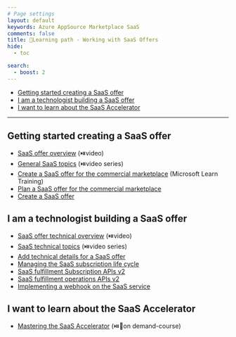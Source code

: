 ```yaml
---
# Page settings
layout: default
keywords: Azure AppSource Marketplace SaaS
comments: false
title: 🚦Learning path - Working with SaaS Offers
hide:
  - toc

search:
  - boost: 2
---
```


<!-- no toc -->
- [Getting started creating a SaaS offer](#getting-started-creating-a-saas-offer)
- [I am a technologist building a SaaS offer](#i-am-a-technologist-building-a-saas-offer)
- [I want to learn about the SaaS Accelerator](#i-want-to-learn-about-the-saas-accelerator)

---

## Getting started creating a SaaS offer

- [SaaS offer overview](../../saas/general-topics/#saas-offer-overview) (⏯️video)
- [General SaaS topics](../../saas/general-topics) (⏯️video series)
- [Create a SaaS offer for the commercial marketplace](https://learn.microsoft.com/en-us/training/modules/create-saas-offer-commercial-marketplace/) (Microsoft Learn Training)
- [Plan a SaaS offer for the commercial marketplace](https://learn.microsoft.com/azure/marketplace/plan-saas-offer)
- [Create a SaaS offer](https://learn.microsoft.com/azure/marketplace/create-new-saas-offer)

## I am a technologist building a SaaS offer

- [SaaS offer technical overview](../../saas/tech-topics/#saas-offer-technical-overview) (⏯️video)
- [SaaS technical topics](../../saas/tech-topics/) (⏯️video series)
- [Add technical details for a SaaS offer](https://learn.microsoft.com/azure/marketplace/create-new-saas-offer-technical)
- [Managing the SaaS subscription life cycle](https://learn.microsoft.com/azure/marketplace/partner-center-portal/pc-saas-fulfillment-life-cycle)
- [SaaS fulfillment Subscription APIs v2](https://learn.microsoft.com/azure/marketplace/partner-center-portal/pc-saas-fulfillment-subscription-api)
- [SaaS fulfillment operations APIs v2](https://learn.microsoft.com/azure/marketplace/partner-center-portal/pc-saas-fulfillment-operations-api)
- [Implementing a webhook on the SaaS service](https://learn.microsoft.com/azure/marketplace/partner-center-portal/pc-saas-fulfillment-webhook)

## I want to learn about the SaaS Accelerator

- [Mastering the SaaS Accelerator](../saas-accelerator/index.md) (⏯️🧪on demand-course)
